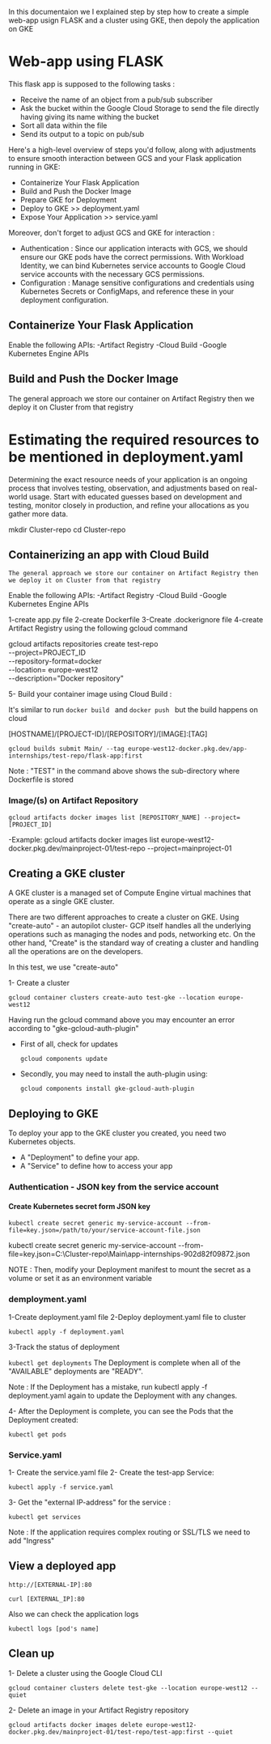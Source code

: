 In this documentaion we I explained step by step how to create a simple web-app usign FLASK and a cluster using GKE, then depoly the application on GKE 

# Web-app using FLASK 
This flask app is supposed to the following tasks :
    
- Receive the name of an object from a pub/sub subscriber
- Ask the bucket within the Google Cloud Storage to send the file directly having giving its name withing the bucket 
- Sort all data within the file
- Send its output to a topic on pub/sub
 
 
 Here's a high-level overview of steps you'd follow, along with adjustments to ensure smooth interaction between GCS and your Flask application running in GKE:
- Containerize Your Flask Application
- Build and Push the Docker Image
- Prepare GKE for Deployment
- Deploy to GKE >> deployment.yaml
- Expose Your Application >> service.yaml

Moreover, don't forget to adjust GCS and GKE for interaction :
- Authentication :
        Since our application interacts with GCS, we should ensure our GKE pods have the correct permissions. With Workload Identity, we can bind Kubernetes service accounts to Google Cloud service accounts with the necessary GCS permissions.
- Configuration :
        Manage sensitive configurations and credentials using Kubernetes Secrets or ConfigMaps, and reference these in your deployment configuration.
## Containerize Your Flask Application

Enable the following APIs:
-Artifact Registry
-Cloud Build
-Google Kubernetes Engine APIs



## Build and Push the Docker Image

The general approach we store our container on Artifact Registry then we deploy it on Cluster from that registry 


# Estimating the required resources to be mentioned in deployment.yaml

Determining the exact resource needs of your application is an ongoing process that involves testing, observation, and adjustments based on real-world usage. Start with educated guesses based on development and testing, monitor closely in production, and refine your allocations as you gather more data.



mkdir Cluster-repo
cd Cluster-repo

## Containerizing an app with Cloud Build

```The general approach we store our container on Artifact Registry then we deploy it on Cluster from that registry ```

Enable the following APIs:
-Artifact Registry
-Cloud Build
-Google Kubernetes Engine APIs

1-create app.py file
2-create Dockerfile
3-Create .dockerignore file
4-create Artifact Registry using the following gcloud command

gcloud artifacts repositories create test-repo \
    --project=PROJECT_ID \
    --repository-format=docker \
    --location= europe-west12 \
    --description="Docker repository"

5- Build your container image using Cloud Build :

It's similar to run ```docker build ``` and ```docker push ``` but the build happens on cloud



[HOSTNAME]/[PROJECT-ID]/[REPOSITORY]/[IMAGE]:[TAG]

```gcloud builds submit Main/ --tag europe-west12-docker.pkg.dev/app-internships/test-repo/flask-app:first```

Note : "TEST" in the command above shows the sub-directory where Dockerfile is stored

### Image/(s) on Artifact Repository 

```gcloud artifacts docker images list [REPOSITORY_NAME] --project=[PROJECT_ID]```

-Example:
 gcloud artifacts docker images list europe-west12-docker.pkg.dev/mainproject-01/test-repo --project=mainproject-01

## Creating a GKE cluster

A GKE cluster is a managed set of Compute Engine virtual machines that operate as a single GKE cluster.

There are two different approaches to create a cluster on GKE. Using "create-auto" - an autopilot cluster- GCP itself handles all the underlying operations such as managing the nodes and pods, networking etc. On the other hand, "Create" is the standard way of creating a cluster and handling all the operations are on the developers.

In this test, we use "create-auto" 

1- Create a cluster

```gcloud container clusters create-auto test-gke --location europe-west12```

Having run the gcloud command above you may encounter an error according to "gke-gcloud-auth-plugin"
- First of all, check for updates
  
  ```gcloud components update ```

- Secondly, you may need to install the auth-plugin using: 
  
  ```gcloud components install gke-gcloud-auth-plugin```


## Deploying to GKE

To deploy your app to the GKE cluster you created, you need two Kubernetes objects.

- A "Deployment" to define your app.
- A "Service" to define how to access your app

### Authentication - JSON key from the service account 

#### Create Kubernetes secret form JSON key

```kubectl create secret generic my-service-account --from-file=key.json=/path/to/your/service-account-file.json ```

kubectl create secret generic my-service-account --from-file=key.json=C:\Cluster-repo\Main\app-internships-902d82f09872.json

NOTE : 
        Then, modify your Deployment manifest to mount the secret as a volume or set it as an environment variable

### demployment.yaml

1-Create deployment.yaml file 
2-Deploy deployment.yaml file to cluster
 
  ```kubectl apply -f deployment.yaml```

3-Track the status of deployment

```kubectl get deployments```
The Deployment is complete when all of the "AVAILABLE" deployments are "READY".

Note : If the Deployment has a mistake, run kubectl apply -f deployment.yaml again to update the Deployment with any changes.

4- After the Deployment is complete, you can see the Pods that the Deployment created:

```kubectl get pods```

### Service.yaml

1- Create the service.yaml file
2- Create the test-app Service:

  ```kubectl apply -f service.yaml```

3- Get the "external IP-address" for the service : 

  ```kubectl get services```

Note : If the application requires complex routing or SSL/TLS we need to add "Ingress"

## View a deployed app

 ```http://[EXTERNAL-IP]:80```

 ```curl [EXTERNAL_IP]:80```

 Also we can check the application logs 

 ```kubectl logs [pod's name]```

## Clean up

1- Delete a cluster using the Google Cloud CLI

```gcloud container clusters delete test-gke --location europe-west12 --quiet```

2-  Delete an image in your Artifact Registry repository

```gcloud artifacts docker images delete europe-west12-docker.pkg.dev/mainproject-01/test-repo/test-app:first --quiet```